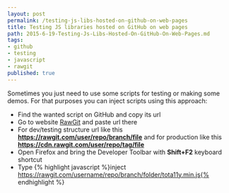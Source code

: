 ```yaml
---
layout: post
permalink: /testing-js-libs-hosted-on-github-on-web-pages
title: Testing JS libraries hosted on GitHub on web pages
path: 2015-6-19-Testing-Js-Libs-Hosted-On-GitHub-On-Web-Pages.md
tags:
- github
- testing
- javascript
- rawgit
published: true
---
```


Sometimes you just need to use some scripts for testing or making some demos.
For that purposes you can inject scripts using this approach:

- Find the wanted script on GitHub and copy its url
- Go to website [RawGit](https://rawgit.com/) and paste url there
- For dev/testing structure url like this __https://rawgit.com/user/repo/branch/file__ and for production like this __https://cdn.rawgit.com/user/repo/tag/file__
- Open Firefox and bring the Developer Toolbar with __Shift+F2__ keyboard shortcut
- Type {% highlight javascript %}inject https://rawgit.com/username/repo/branch/folder/tota11y.min.js{% endhighlight %}
